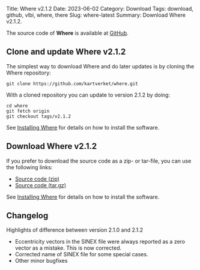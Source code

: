Title: Where v2.1.2
Date: 2023-06-02
Category: Download
Tags: download, github, vlbi, where, there
Slug: where-latest
Summary: Download Where v2.1.2.

The source code of **Where** is available at
[GitHub](https://github.com/kartverket/where).

## Clone and update Where v2.1.2

The simplest way to download Where and do later updates is by cloning the Where
repository:

    git clone https://github.com/kartverket/where.git

With a cloned repository you can update to version 2.1.2 by doing:

    cd where
    git fetch origin
    git checkout tags/v2.1.2

See [Installing Where]({filename}20180606_install.md) for details on how to install
the software.


## Download Where v2.1.2

If you prefer to download the source code as a zip- or tar-file, you can use the
following links:

+ [Source code (zip)](https://github.com/kartverket/where/archive/v2.1.0.zip)
+ [Source code (tar.gz)](https://github.com/kartverket/where/archive/v2.1.0.tar.gz)

See [Installing Where]({filename}20180606_install.md) for details on how to install
the software.


## Changelog

Highlights of difference between version 2.1.0 and 2.1.2

+ Eccentricity vectors in the SINEX file were always reported as a zero vector as a mistake. This is now corrected. 
+ Corrected name of SINEX file for some special cases.
+ Other minor bugfixes
